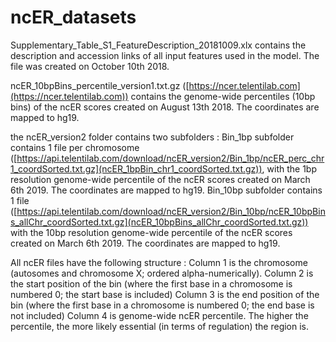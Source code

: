 # ncER_datasets

Supplementary_Table_S1_FeatureDescription_20181009.xlx contains the description and accession links of all input features used in the model.
The file was created on October 10th 2018.

ncER_10bpBins_percentile_version1.txt.gz ([https://ncer.telentilab.com](https://ncer.telentilab.com)) contains the genome-wide percentiles (10bp bins) of the ncER scores created on August 13th 2018. The coordinates are mapped to hg19.

the ncER_version2 folder contains two subfolders :
Bin_1bp subfolder contains 1 file per chromosome ([https://api.telentilab.com/download/ncER_version2/Bin_1bp/ncER_perc_chr1_coordSorted.txt.gz](ncER_1bpBin_chr1_coordSorted.txt.gz)), with the 1bp resolution genome-wide percentile of the ncER scores created on March 6th 2019. The coordinates are mapped to hg19.
Bin_10bp subfolder contains 1 file ([https://api.telentilab.com/download/ncER_version2/Bin_10bp/ncER_10bpBins_allChr_coordSorted.txt.gz](ncER_10bpBins_allChr_coordSorted.txt.gz)) with the 10bp resolution genome-wide percentile of the ncER scores created on March 6th 2019. The coordinates are mapped to hg19.

All ncER files have the following structure :
Column 1 is the chromosome (autosomes and chromosome X; ordered alpha-numerically).
Column 2 is the start position of the bin (where the first base in a chromosome is numbered 0; the start base is included)
Column 3 is the end position of the bin (where the first base in a chromosome is numbered 0; the end base is not included)
Column 4 is genome-wide ncER percentile. The higher the percentile, the more likely essential (in terms of regulation) the region is.
